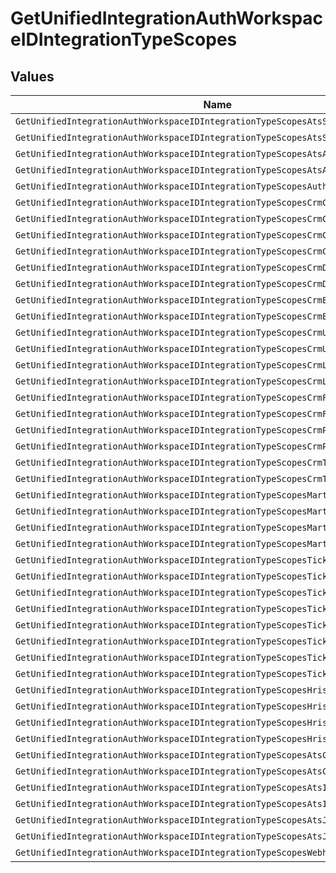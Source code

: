 # GetUnifiedIntegrationAuthWorkspaceIDIntegrationTypeScopes


## Values

| Name                                                                              | Value                                                                             |
| --------------------------------------------------------------------------------- | --------------------------------------------------------------------------------- |
| `GetUnifiedIntegrationAuthWorkspaceIDIntegrationTypeScopesAtsScorecardRead`       | ats_scorecard_read                                                                |
| `GetUnifiedIntegrationAuthWorkspaceIDIntegrationTypeScopesAtsScorecardWrite`      | ats_scorecard_write                                                               |
| `GetUnifiedIntegrationAuthWorkspaceIDIntegrationTypeScopesAtsApplicationRead`     | ats_application_read                                                              |
| `GetUnifiedIntegrationAuthWorkspaceIDIntegrationTypeScopesAtsApplicationWrite`    | ats_application_write                                                             |
| `GetUnifiedIntegrationAuthWorkspaceIDIntegrationTypeScopesAuthLogin`              | auth_login                                                                        |
| `GetUnifiedIntegrationAuthWorkspaceIDIntegrationTypeScopesCrmCompanyRead`         | crm_company_read                                                                  |
| `GetUnifiedIntegrationAuthWorkspaceIDIntegrationTypeScopesCrmCompanyWrite`        | crm_company_write                                                                 |
| `GetUnifiedIntegrationAuthWorkspaceIDIntegrationTypeScopesCrmContactRead`         | crm_contact_read                                                                  |
| `GetUnifiedIntegrationAuthWorkspaceIDIntegrationTypeScopesCrmContactWrite`        | crm_contact_write                                                                 |
| `GetUnifiedIntegrationAuthWorkspaceIDIntegrationTypeScopesCrmDealRead`            | crm_deal_read                                                                     |
| `GetUnifiedIntegrationAuthWorkspaceIDIntegrationTypeScopesCrmDealWrite`           | crm_deal_write                                                                    |
| `GetUnifiedIntegrationAuthWorkspaceIDIntegrationTypeScopesCrmEventRead`           | crm_event_read                                                                    |
| `GetUnifiedIntegrationAuthWorkspaceIDIntegrationTypeScopesCrmEventWrite`          | crm_event_write                                                                   |
| `GetUnifiedIntegrationAuthWorkspaceIDIntegrationTypeScopesCrmUserRead`            | crm_user_read                                                                     |
| `GetUnifiedIntegrationAuthWorkspaceIDIntegrationTypeScopesCrmUserWrite`           | crm_user_write                                                                    |
| `GetUnifiedIntegrationAuthWorkspaceIDIntegrationTypeScopesCrmLeadRead`            | crm_lead_read                                                                     |
| `GetUnifiedIntegrationAuthWorkspaceIDIntegrationTypeScopesCrmLeadWrite`           | crm_lead_write                                                                    |
| `GetUnifiedIntegrationAuthWorkspaceIDIntegrationTypeScopesCrmFileRead`            | crm_file_read                                                                     |
| `GetUnifiedIntegrationAuthWorkspaceIDIntegrationTypeScopesCrmFileWrite`           | crm_file_write                                                                    |
| `GetUnifiedIntegrationAuthWorkspaceIDIntegrationTypeScopesCrmPipelineRead`        | crm_pipeline_read                                                                 |
| `GetUnifiedIntegrationAuthWorkspaceIDIntegrationTypeScopesCrmPipelineWrite`       | crm_pipeline_write                                                                |
| `GetUnifiedIntegrationAuthWorkspaceIDIntegrationTypeScopesCrmTeamRead`            | crm_team_read                                                                     |
| `GetUnifiedIntegrationAuthWorkspaceIDIntegrationTypeScopesCrmTeamWrite`           | crm_team_write                                                                    |
| `GetUnifiedIntegrationAuthWorkspaceIDIntegrationTypeScopesMartechListRead`        | martech_list_read                                                                 |
| `GetUnifiedIntegrationAuthWorkspaceIDIntegrationTypeScopesMartechListWrite`       | martech_list_write                                                                |
| `GetUnifiedIntegrationAuthWorkspaceIDIntegrationTypeScopesMartechMemberRead`      | martech_member_read                                                               |
| `GetUnifiedIntegrationAuthWorkspaceIDIntegrationTypeScopesMartechMemberWrite`     | martech_member_write                                                              |
| `GetUnifiedIntegrationAuthWorkspaceIDIntegrationTypeScopesTicketingAgentRead`     | ticketing_agent_read                                                              |
| `GetUnifiedIntegrationAuthWorkspaceIDIntegrationTypeScopesTicketingAgentWrite`    | ticketing_agent_write                                                             |
| `GetUnifiedIntegrationAuthWorkspaceIDIntegrationTypeScopesTicketingCustomerRead`  | ticketing_customer_read                                                           |
| `GetUnifiedIntegrationAuthWorkspaceIDIntegrationTypeScopesTicketingCustomerWrite` | ticketing_customer_write                                                          |
| `GetUnifiedIntegrationAuthWorkspaceIDIntegrationTypeScopesTicketingTicketRead`    | ticketing_ticket_read                                                             |
| `GetUnifiedIntegrationAuthWorkspaceIDIntegrationTypeScopesTicketingTicketWrite`   | ticketing_ticket_write                                                            |
| `GetUnifiedIntegrationAuthWorkspaceIDIntegrationTypeScopesTicketingNoteRead`      | ticketing_note_read                                                               |
| `GetUnifiedIntegrationAuthWorkspaceIDIntegrationTypeScopesTicketingNoteWrite`     | ticketing_note_write                                                              |
| `GetUnifiedIntegrationAuthWorkspaceIDIntegrationTypeScopesHrisEmployeeRead`       | hris_employee_read                                                                |
| `GetUnifiedIntegrationAuthWorkspaceIDIntegrationTypeScopesHrisEmployeeWrite`      | hris_employee_write                                                               |
| `GetUnifiedIntegrationAuthWorkspaceIDIntegrationTypeScopesHrisGroupRead`          | hris_group_read                                                                   |
| `GetUnifiedIntegrationAuthWorkspaceIDIntegrationTypeScopesHrisGroupWrite`         | hris_group_write                                                                  |
| `GetUnifiedIntegrationAuthWorkspaceIDIntegrationTypeScopesAtsCandidateRead`       | ats_candidate_read                                                                |
| `GetUnifiedIntegrationAuthWorkspaceIDIntegrationTypeScopesAtsCandidateWrite`      | ats_candidate_write                                                               |
| `GetUnifiedIntegrationAuthWorkspaceIDIntegrationTypeScopesAtsInterviewRead`       | ats_interview_read                                                                |
| `GetUnifiedIntegrationAuthWorkspaceIDIntegrationTypeScopesAtsInterviewWrite`      | ats_interview_write                                                               |
| `GetUnifiedIntegrationAuthWorkspaceIDIntegrationTypeScopesAtsJobRead`             | ats_job_read                                                                      |
| `GetUnifiedIntegrationAuthWorkspaceIDIntegrationTypeScopesAtsJobWrite`            | ats_job_write                                                                     |
| `GetUnifiedIntegrationAuthWorkspaceIDIntegrationTypeScopesWebhook`                | webhook                                                                           |